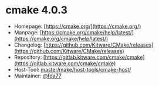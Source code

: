 # cmake 4.0.3
 - Homepage: [https://cmake.org/](https://cmake.org/)
 - Manpage: [https://cmake.org/cmake/help/latest/](https://cmake.org/cmake/help/latest/)
 - Changelog: [https://github.com/Kitware/CMake/releases](https://github.com/Kitware/CMake/releases)
 - Repository: [https://gitlab.kitware.com/cmake/cmake](https://gitlab.kitware.com/cmake/cmake)
 - Host-Tool: [master/make/host-tools/cmake-host/](https://github.com/Freetz-NG/freetz-ng/tree/master/make/host-tools/cmake-host/)
 - Maintainer: [@fda77](https://github.com/fda77)

